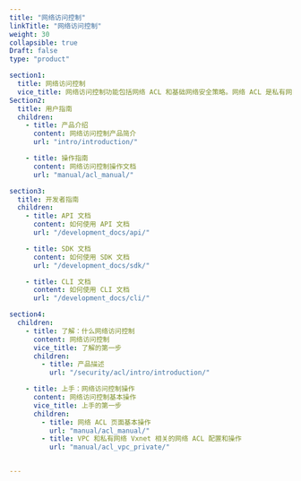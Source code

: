 ```yaml
---
title: "网络访问控制"
linkTitle: "网络访问控制"
weight: 30
collapsible: true
Draft: false
type: "product"

section1:
  title: 网络访问控制
  vice_title: 网络访问控制功能包括网络 ACL 和基础网络安全策略。网络 ACL 是私有网络（Vxnet）的进出流量控制表，您可以在这里创建和配置 ACL 规则。
Section2:
  title: 用户指南
  children:
    - title: 产品介绍
      content: 网络访问控制产品简介
      url: "intro/introduction/"

    - title: 操作指南
      content: 网络访问控制操作文档
      url: "manual/acl_manual/"

section3:
  title: 开发者指南
  children:
    - title: API 文档
      content: 如何使用 API 文档
      url: "/development_docs/api/"

    - title: SDK 文档
      content: 如何使用 SDK 文档
      url: "/development_docs/sdk/"

    - title: CLI 文档
      content: 如何使用 CLI 文档
      url: "/development_docs/cli/"

section4:
  children:
    - title: 了解：什么网络访问控制
      content: 网络访问控制
      vice_title: 了解的第一步
      children:
        - title: 产品描述
          url: "/security/acl/intro/introduction/"

    - title: 上手：网络访问控制操作
      content: 网络访问控制基本操作
      vice_title: 上手的第一步
      children:
        - title: 网络 ACL 页面基本操作
          url: "manual/acl_manual/" 
        - title: VPC 和私有网络 Vxnet 相关的网络 ACL 配置和操作
          url: "manual/acl_vpc_private/"  


---
```




